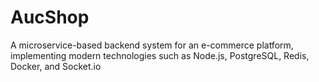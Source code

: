 # AucShop
A microservice-based backend system for an e-commerce platform, implementing modern technologies such as Node.js, PostgreSQL, Redis, Docker, and Socket.io
